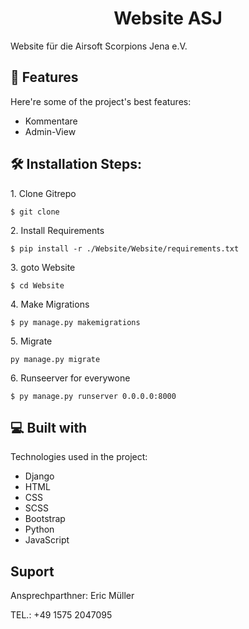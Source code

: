 <h1 align="center" id="title">Website ASJ</h1>

<p id="description">Website für die Airsoft Scorpions Jena e.V.</p>

  
  
<h2>🧐 Features</h2>

Here're some of the project's best features:

*   Kommentare
*   Admin-View

<h2>🛠️ Installation Steps:</h2>

<p>1. Clone Gitrepo</p>

```
$ git clone
```

<p>2. Install Requirements</p>

```
$ pip install -r ./Website/Website/requirements.txt
```

<p>3. goto Website</p>

```
$ cd Website
```

<p>4. Make Migrations</p>

```
$ py manage.py makemigrations
```

<p>5. Migrate</p>

```
py manage.py migrate
```

<p>6. Runseerver for everywone</p>

```
$ py manage.py runserver 0.0.0.0:8000
```

  
  
<h2>💻 Built with</h2>

Technologies used in the project:

*   Django
*   HTML
*   CSS
*   SCSS
*   Bootstrap
*   Python
*   JavaScript

<h2>Suport</h2>

Ansprechparthner: Eric Müller<p>TEL.: +49 1575 2047095</p>